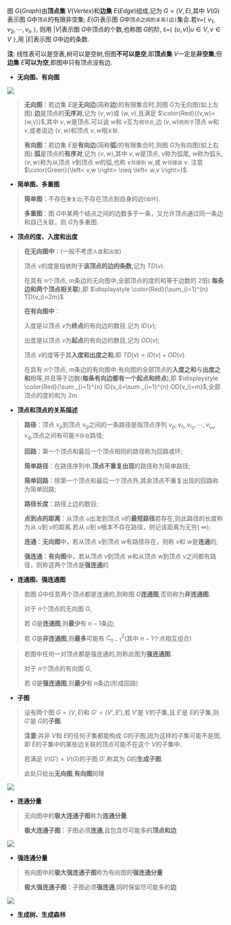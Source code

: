 图 $G(Graph)$由**顶点集** $V(Vertex)$和**边集** $E(Edge)$组成,记为 $G=(V,E)$,其中 $V(G)$表示图 $G$中`顶点`的有限非空集; $E(G)$表示图 $G$中`顶点之间的关系(边)`集合.若`V={` $v_1,v_2,\cdots,v_n$ `}`, 则用 $\left| V\right|$表示图 $G$中顶点的个数,也称图 $G$的阶, `E={` $(u,v) | u \in V,v\in V$ `}`,用 $\left| E \right|$表示图 $G$中边的条数.

**注**: 线性表可以是空表,树可以是空树,但图**不可以是空**,即**顶点集** $V$一定是**非空集**;但**边集** $E$**可以为空**,即图中只有顶点没有边.

* **无向图、有向图**

![](https://cdn.acwing.com/media/article/image/2023/09/01/85276_f5fabcd248-20230901103325.png) 

> **无向图**：若边集 $E$是**无向边**(简称**边**)的有限集合时,则图 $G$为无向图(如上左图).**边**是顶点的**无序对**,记为 $(v,w)$或 $(w,v)$,且满足 $\color{Red}{(v,w)=(w,v)}$,其中 $v,w$是顶点.可以说 $w$和 $v$互为`相邻点`,边 $(v,w)$`依附于`顶点 $w$和 $v$,或者说边 $(v,w)$和顶点 $v,w$相`关联`.
>
> **有向图**：若边集 $E$是**有向边**(简称**弧**)的有限集合时,则图 $G$为有向图(如上右图).**弧**是顶点的**有序对**,记为 $\left< v,w \right>$,其中 $v,w$是顶点, $v$称为弧尾, $w$称为弧头, $\left< v,w \right>$称为从顶点 $v$到顶点 $w$的弧,也称 $v$`邻接到` $w$,或 $w$`邻接自` $v$. 注意 $\color{Green}{\left< v,w \right> \neq \left< w,v \right>}$.

* **简单图、多重图**

> **简单图**：不存在`重复边`;不存在顶点到自身的边(`自环`).
>
> **多重图**：图 $G$中某两个结点之间的边数多于一条，又允许顶点通过同一条边和自己关联，则 $G$为多重图.

* **顶点的度、入度和出度**

> **在无向图中**：(一般不考虑`入度`和`出度`)
>
> 顶点 $v$的度是指依附于**该顶点的边的条数**,记为 $TD(v)$.
>
> 在具有 $n$个顶点, $m$条边的无向图中,全部顶点的度的和等于边数的 $2$倍( **每条边和两个顶点相关联**),即 $\displaystyle \color{Red}{\sum_{i=1}^{n} TD(v_i)=2m}$
>
> **在有向图中**：
>
> 入度是以顶点 $v$为**终点**的有向边的数目,记为 $ID(v)$;
>
> 出度是以顶点 $v$为**起点**的有向边的数目,记为 $OD(v)$;
>
> 顶点 $v$的度等于其**入度和出度之和**,即 $TD(v)=ID(v)+OD(v)$.
>
> 在具有 $n$个顶点, $m$条边的有向图中,有向图的全部顶点的**入度之和**与**出度之和**相等,并且等于边数(**每条有向边都有一个起点和终点**),即 $\displaystyle \color{Red}{\sum _{i=1}^{n} ID(v_i)=\sum _{i=1}^{n} OD(v_i)=m}$,全部顶点的度的和为 $2m$.

* **顶点和顶点的关系描述**

> **路径**：顶点 $v_p$到顶点 $v_q$之间的一条路径是指顶点序列 $v_p,v_{i_1},v_{i_2},\cdots,v_{i_m},v_q$,顶点之间有可能`不存在`路径;
>
> **回路**：第一个顶点和最后一个顶点相同的路径称为回路或环;
>
> **简单路径**：在路径序列中,**顶点不重复出现**的路径称为简单路径;
>
> **简单回路**：除第一个顶点和最后一个顶点外,其余顶点不重复出现的回路称为简单回路;
>
> **路径长度**：路径上边的数目;
>
> **点到点的距离**：从顶点 $u$出发到顶点 $v$的**最短路径**若存在,则此路径的长度称为从 $u$到 $v$的距离.若从 $u$到 $v$根本不存在路径，则记该距离为无穷( $\infty$);
>
> **连通**：**无向图**中，若从顶点 $v$到顶点 $w$有路径存在，则称 $v$和 $w$是**连通**的;
>
> **强连通**：**有向图**中，若从顶点 $v$到顶点 $w$和从顶点 $w$到顶点 $v$之间都有路径，则称这两个顶点是**强连通**的

* **连通图、强连通图**

>  若图 $G$中任意两个顶点都是连通的,则称图 $G$**连通图**,否则称为**非连通图**.
>
> 对于 $n$个顶点的无向图 $G$,
>
> 若 $G$是**连通图**,则**最少**有 $n-1$条边;
>
> 若 $G$是**非连通图**,则**最多**可能有 $C_{n-1}^2$(其中 $n-1$个点相互组合)

> 若图中任何一对顶点都是强连通的,则称此图为**强连通图**.
>
> 对于 $n$个顶点的有向图 $G$,
>
> 若 $G$是**强连通图**,则**最少**有 $n$条边(形成回路)

* **子图**

> 设有两个图 $G=(V,E)$和 $G'=(V',E')$,若 $V'$是 $V$的子集,且 $E'$是 $E$的子集,则 $G'$是 $G$的**子图**.
>
> **注意**:并非 $V$和 $E$的任何子集都能构成 $G$的子图,因为这样的子集可能不是图,即 $E$的子集中的某些边关联的顶点可能不在这个 $V$的子集中.
>
> 若满足 $V(G')=V(G)$的子图 $G'$,称其为 $G$的**生成子图**.
>
> 此处只给出**无向图**,**有向图**同理

![](https://cdn.acwing.com/media/article/image/2023/09/01/85276_337f8e2c48-20230901194628.png) 

* **连通分量**

> 无向图中的**极大连通子图**称为**连通分量**.
>
> **极大连通子图**：子图必须**连通**,且包含尽可能多的**顶点和边**

![](https://cdn.acwing.com/media/article/image/2023/09/01/85276_c3c41bc148-20230901195737.png) 

* **强连通分量**

> 有向图中的**极大强连通子图**称为有向图的**强连通分量**
>
> **极大强连通子图**：子图必须**强连通**,同时保留尽可能多的**边**

![](https://cdn.acwing.com/media/article/image/2023/09/01/85276_23b8306f48-20230901195951.png) 

* **生成树、生成森林**







